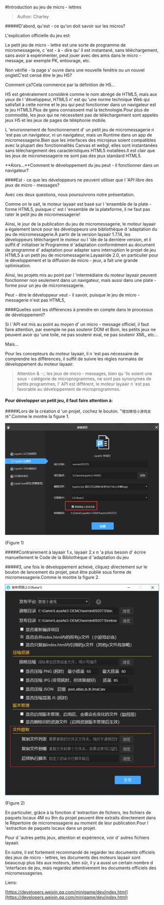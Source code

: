 #Introduction au jeu de micro - lettres

> Author: Charley

#####D'abord, qu'est - ce qu'on doit savoir sur les micros?

L'explication officielle du jeu est:

Le petit jeu de micro - lettre est une sorte de programme de micromessagerie, c 'est - à - dire qu' il est instantané, sans téléchargement, sans avoir à expérimenter, peut jouer avec des amis dans le micro - message, par exemple PK, entourage, etc.

Non vérifié - la page s' ouvre dans une nouvelle fenêtre ou un nouvel ongletC'est censé être le jeu H5?

Comment ça?Cela commence par la définition de H5...

H5 est généralement considéré comme le nom abrégé de HTML5, mais aux yeux de l 'développeur, HTML5 n' est qu 'une norme technique Web qui satisfait à cette norme et le jeu qui peut fonctionner dans un navigateur est le jeu HTML5.Plus de gens connaissent mal la technologie.Pour plus de commodité, les jeux qui ne nécessitent pas de téléchargement sont appelés jeux H5 et les jeux de pages de téléphonie mobile.

L 'environnement de fonctionnement d' un petit jeu de micromessagerie n 'est pas un navigateur, ni un navigateur, mais un Runtime dans un app de micromessagerie.Bien que les interfaces des microjeux soient compatibles avec la plupart des fonctionnalités Canvas et webgl, elles sont instantanées sans téléchargement des caractéristiques HTML5 installées.Il est clair que les jeux de micromessagerie ne sont pas des jeux standard HTML5.

**Alors...**Comment le développement du jeu peut - il fonctionner dans un navigateur?

####Est - ce que les développeurs ne peuvent utiliser que l 'API libre des jeux de micro - messages?

Avec ces deux questions, nous poursuivrons notre présentation.

Comme on le sait, le moteur layaair est basé sur l 'ensemble de la plate - forme HTML5, puisque c' est l 'ensemble de la plateforme, il ne faut pas rater le petit jeu de micromessagerie!

Ainsi, le jour de la publication du jeu de micromessagerie, le moteur layaair a également lancé pour les développeurs une bibliothèque d 'adaptation du jeu de micromessagerie.À partir de la version layaair 1.7.14, les développeurs téléchargent le moteur ou l 'ide de la dernière version, et il suffit d' initialiser le Programme d 'adaptation conformément au document de programme d' adaptation pour adapter sans interruption le projet de jeu HTML5 à un petit jeu de micromessagerie.Layaairide 2.0, en particulier pour le développement et la diffusion de micro - jeux, a fait une grande optimisation.

Ainsi, les projets mis au point par l 'intermédiaire du moteur layaair peuvent fonctionner non seulement dans un navigateur, mais aussi dans une plate - forme pour un jeu de micromessagerie.

Peut - être le développeur veut - il savoir, puisque le jeu de micro - messagerie n'est pas HTML5,

####Quelles sont les différences à prendre en compte dans le processus de développement?

Si l 'API est mis au point au moyen d' un micro - message officiel, il faut faire attention, par exemple ne pas soutenir DOM et Bom, les petits jeux ne peuvent avoir qu 'une toile, ne pas soutenir eval, ne pas soutenir XML, etc...

Mais...

Pour les concepteurs du moteur layaair, il n 'est pas nécessaire de comprendre les différences, il suffit de suivre les règles normales de développement du moteur layaair.

> Attention & ‧‧;: les jeux de micro - messages, bien qu 'ils soient une sous - catégorie de microprogrammes, ne sont pas synonymes de petits programmes, l' API est différent, le moteur layaair n 'est pas favorable au développement de microprogrammes.

#### **Pour développer un petit jeu, il faut faire attention à:**

#####Lors de la création d 'un projet, cochez le bouton. "`增加微信小游戏支持`".Comme le montre la figure 1.

![图1](img/2.png) 


(Figure 1)

#####Contrairement à layaair 1.x, layaair 2.x n 'a plus besoin d' écrire manuellement le Code de la Bibliothèque d 'adaptation du jeu

#####3, une fois le développement achevé, cliquez directement sur le bouton de lancement du projet, peut être publié sous forme de micromessagerie.Comme le montre la figure 2.

![图1](img/3.png)  


(Figure 2)

En particulier, grâce à la fonction d 'extraction de fichiers, les fichiers de paquets locaux 4M ou 8m du projet peuvent être extraits directement dans le Répertoire de micromessagerie au moment de leur publication.Pour l 'extraction de paquets locaux dans un projet.



Pour d 'autres petits jeux, attention et expérience, voir d' autres fichiers layaair.



En outre, il est fortement recommandé de regarder les documents officiels des jeux de micro - lettres, les documents des moteurs layaair sont beaucoup plus liés aux moteurs, bien sûr, il y a aussi un certain nombre d 'interfaces de jeu, mais regardez attentivement les documents officiels des micromessageries.



Liens:

[https://developers.weixin.qq.com/minigame/dev/index.html](https://developers.weixin.qq.com/minigame/dev/index.html)

